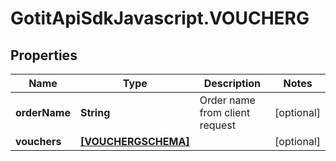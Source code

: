# GotitApiSdkJavascript.VOUCHERG

## Properties

Name | Type | Description | Notes
------------ | ------------- | ------------- | -------------
**orderName** | **String** | Order name from client request | [optional] 
**vouchers** | [**[VOUCHERGSCHEMA]**](VOUCHERGSCHEMA.md) |  | [optional] 


